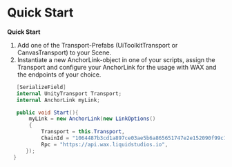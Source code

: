 # Quick Start

**Quick Start**

1. Add one of the Transport-Prefabs (UiToolkitTransport or CanvasTransport) to your Scene.
2. Instantiate a new AnchorLink-object in one of your scripts, assign the Transport and configure your AnchorLink for the usage with WAX and the endpoints of your choice.

```csharp
   [SerializeField]
   internal UnityTransport Transport;
   internal AnchorLink myLink;

   public void Start(){
	   myLink = new AnchorLink(new LinkOptions()
	   {
		   Transport = this.Transport,
		   ChainId = "1064487b3cd1a897ce03ae5b6a865651747e2e152090f99c1d19d44e01aea5a4",
		   Rpc = "https://api.wax.liquidstudios.io",
	  });
  }
```
